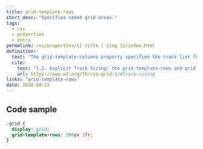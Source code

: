 ```yaml
---
title: grid-template-rows
short_desc: "Specifies named grid areas."
tags:
  - css
  - properties
  - entry
permalink: css/properties/{{ title | slug }}/index.html
definition:
  text: "The grid-template-columns property specifies the track list for the grid’s rows."
  cite:
    text: "7.2. Explicit Track Sizing: the grid-template-rows and grid-template-columns properties"
    url: https://www.w3.org/TR/css-grid-1/#track-sizing
links: "grid-template-rows"
date: 2020-04-13
---
```


<h2 class="h3"><span>Code sample</span></h2>

```css
.grid {
  display: grid;
  grid-template-rows: 200px 1fr;
}
```
